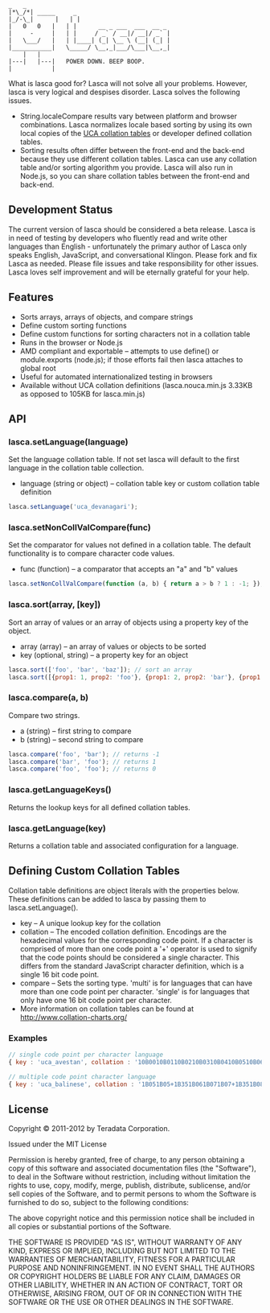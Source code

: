  ````
 _   _                                                 
|*\_/*| _____     _           
|_/-\_|      |   | |                             
 |   0   0   |   | |      __ _ ___  ___  __ _ 
 |     -     |   | |     / _` / __|/ __|/ _` |
 |   \___/   |   | |____| (_| \__ \ (__| (_| |
 |___________|   \_____/ \__,_|___/\___|\__,_|
     |   |       
 |---|   |---|   POWER DOWN. BEEP BOOP.
 |           |
````

What is lasca good for? Lasca will not solve all your problems. However, lasca is very logical and despises disorder. Lasca solves the following issues.

* String.localeCompare results vary between platform and browser combinations. Lasca normalizes locale based sorting by using its own local copies of the 
[UCA collation tables][1] or developer defined collation tables.
* Sorting results often differ between the front-end and the back-end because they use different collation tables. Lasca can use any collation table and/or 
sorting algorithm you provide. Lasca will also run in Node.js, so you can share collation tables between the front-end and back-end.

[1]: http://www.unicode.org/charts/uca/

Development Status
------------------
The current version of lasca should be considered a beta release. Lasca is in need of testing by developers who fluently read and write other languages than English - 
unfortunately the primary author of Lasca only speaks English, JavaScript, and conversational Klingon. Please fork and fix Lasca as needed. Please file issues and take 
responsibility for other issues. Lasca loves self improvement and will be eternally grateful for your help. 

Features
--------

* Sorts arrays, arrays of objects, and compare strings
* Define custom sorting functions
* Define custom functions for sorting characters not in a collation table
* Runs in the browser or Node.js
* AMD compliant and exportable – attempts to use define() or module.exports (node.js); if those efforts fail then lasca attaches to global root	
* Useful for automated internationalized testing in browsers
* Available without UCA collation definitions (lasca.nouca.min.js 3.33KB as opposed to 105KB for lasca.min.js)

API
---
### lasca.setLanguage(language)
Set the language collation table. If not set lasca will default to the first language in the collation table collection.

* language (string or object) – collation table key or custom collation table definition
```javascript
lasca.setLanguage('uca_devanagari');
```

### lasca.setNonCollValCompare(func)
Set the comparator for values not defined in a collation table. The default functionality is to compare character code values.

* func (function) – a comparator that accepts an "a" and "b" values
```javascript
lasca.setNonCollValCompare(function (a, b) { return a > b ? 1 : -1; });
```

### lasca.sort(array, [key])
Sort an array of values or an array of objects using a property key of the object.

* array (array) – an array of values or objects to be sorted
* key (optional, string) – a property key for an object

```javascript
lasca.sort(['foo', 'bar', 'baz']); // sort an array
lasca.sort([{prop1: 1, prop2: 'foo'}, {prop1: 2, prop2: 'bar'}, {prop1: 3, prop2: 'baz'}], 'prop2'); // sort an array of objects
```

### lasca.compare(a, b)
Compare two strings.

* a (string) – first string to compare 
* b (string) – second string to compare

```javascript
lasca.compare('foo', 'bar'); // returns -1
lasca.compare('bar', 'foo'); // returns 1
lasca.compare('foo', 'foo'); // returns 0
```

### lasca.getLanguageKeys()
Returns the lookup keys for all defined collation tables.

### lasca.getLanguage(key)
Returns a collation table and associated configuration for a language.

Defining Custom Collation Tables
--------------------------------
Collation table definitions are object literals with the properties below. These definitions can be added to lasca by passing them to lasca.setLanguage().

* key – A unique lookup key for the collation
* collation – The encoded collation definition. Encodings are the hexadecimal values for the corresponding code point. If a character is comprised of 
more than one code point a '+' operator is used to signify that the code points should be considered a single character. This differs from the standard 
JavaScript character definition, which is a single 16 bit code point.
* compare – Sets the sorting type. 'multi' is for languages that can have more than one code point per character. 'single' is for languages that only have one 16 bit code point per character.
* More information on collation tables can be found at http://www.collation-charts.org/

### Examples

```javascript
// single code point per character language
{ key : 'uca_avestan', collation : '10B0010B0110B0210B0310B0410B0510B0610B0710B0810B0910B0A10B0B10B0C10B0D10B0E10B0F10B1010B1110B1210B1310B1410B1510B1610B1710B1810B1910B1A10B1B10B1C10B1D10B1E10B1F10B2010B2110B2210B2310B2410B2510B2610B2710B2810B2910B2A10B2B10B2C10B2D10B2E10B2F10B3010B3110B3210B3310B3410B35', compare : 'single' };
```

```javascript
// multiple code point character language
{ key : 'uca_balinese', collation : '1B051B05+1B351B061B071B07+1B351B081B091B09+1B351B0A1B0B1B0B+1B351B0C1B0D1B0D+1B351B0E1B0F1B101B111B11+1B351B121B131B451B461B141B151B161B171B181B191B1A1B1B1B1C1B1D1B1E1B1F1B201B211B221B471B231B241B251B261B271B481B281B291B2A1B2B1B2C1B2D1B2E1B2F1B491B301B311B321B4A1B4B1B331B351B361B371B381B391B3A1B3A+1B351B3B1B3C1B3C+1B351B3D1B3E1B3F1B3E+1B351B401B3F+1B351B411B421B42+1B351B431B44', compare : 'multi' };
```

License
-------
Copyright © 2011-2012 by Teradata Corporation.

Issued under the MIT License

Permission is hereby granted, free of charge, to any person obtaining a copy of this software and associated documentation files (the "Software"), to deal in the Software without restriction, including without limitation the rights to use, copy, modify, merge, publish, distribute, sublicense, and/or sell copies of the Software, and to permit persons to whom the Software is furnished to do so, subject to the following conditions:

The above copyright notice and this permission notice shall be included in all copies or substantial portions of the Software.

THE SOFTWARE IS PROVIDED "AS IS", WITHOUT WARRANTY OF ANY KIND, EXPRESS OR IMPLIED, INCLUDING BUT NOT LIMITED TO THE WARRANTIES OF MERCHANTABILITY, FITNESS FOR A PARTICULAR PURPOSE AND NONINFRINGEMENT. IN NO EVENT SHALL THE AUTHORS OR COPYRIGHT HOLDERS BE LIABLE FOR ANY CLAIM, DAMAGES OR OTHER LIABILITY, WHETHER IN AN ACTION OF CONTRACT, TORT OR OTHERWISE, ARISING FROM, OUT OF OR IN CONNECTION WITH THE SOFTWARE OR THE USE OR OTHER DEALINGS IN THE SOFTWARE.